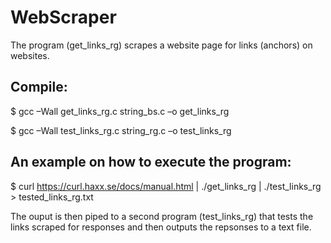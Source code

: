 # WebScraper

The program (get_links_rg) scrapes a website page for links (anchors) on websites.

## Compile:

$ gcc –Wall get_links_rg.c string_bs.c –o get_links_rg

$ gcc –Wall test_links_rg.c string_rg.c –o test_links_rg 

## An example on how to execute the program:

$ curl https://curl.haxx.se/docs/manual.html | ./get_links_rg | ./test_links_rg > tested_links_rg.txt


The ouput is then piped to a second program (test_links_rg) that tests the links scraped for responses and then outputs the repsonses to a text file.
